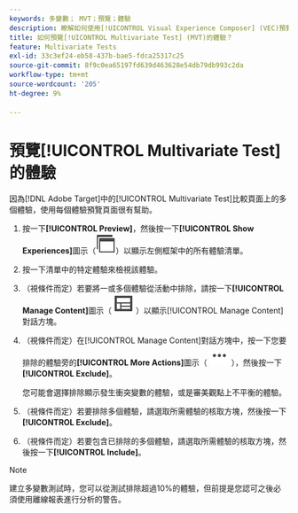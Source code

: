 ```yaml
---
keywords: 多變數； MVT；預覽；體驗
description: 瞭解如何使用[!UICONTROL Visual Experience Composer] (VEC)預覽 [!DNL Adobe Target] 中[!UICONTROL Multivariate Test] (MVT)活動的每個體驗。
title: 如何預覽[!UICONTROL Multivariate Test] (MVT)的體驗？
feature: Multivariate Tests
exl-id: 33c3ef24-eb58-437b-bae5-fdca25317c25
source-git-commit: 8f9c0ea65197fd639d463628e54db79db993c2da
workflow-type: tm+mt
source-wordcount: '205'
ht-degree: 9%

---
```


# 預覽[!UICONTROL Multivariate Test]的體驗

因為[!DNL Adobe Target]中的[!UICONTROL Multivariate Test]比較頁面上的多個體驗，使用每個體驗預覽頁面很有幫助。

1. 按一下&#x200B;**[!UICONTROL Preview]**，然後按一下&#x200B;**[!UICONTROL Show Experiences]**&#x200B;圖示（![顯示體驗圖示](/help/main/assets/icons/WebPages.svg)）以顯示左側框架中的所有體驗清單。

1. 按一下清單中的特定體驗來檢視該體驗。

1. （視條件而定）若要將一或多個體驗從活動中排除，請按一下&#x200B;**[!UICONTROL Manage Content]**&#x200B;圖示（ ![管理內容圖示](/help/main/assets/icons/Experience.svg) ）以顯示[!UICONTROL Manage Content]對話方塊。

1. （視條件而定）在[!UICONTROL Manage Content]對話方塊中，按一下您要排除的體驗旁的&#x200B;**[!UICONTROL More Actions]**&#x200B;圖示（ ![更多動作圖示](/help/main/assets/icons/MoreSmallList.svg) ），然後按一下&#x200B;**[!UICONTROL Exclude]**。

   您可能會選擇排除顯示發生衝突變數的體驗，或是審美觀點上不平衡的體驗。

1. （視條件而定）若要排除多個體驗，請選取所需體驗的核取方塊，然後按一下&#x200B;**[!UICONTROL Exclude]**。

1. （視條件而定）若要包含已排除的多個體驗，請選取所需體驗的核取方塊，然後按一下&#x200B;**[!UICONTROL Include]**。

>[!NOTE]
>
>建立多變數測試時，您可以從測試排除超過10%的體驗，但前提是您認可之後必須使用離線報表進行分析的警告。
